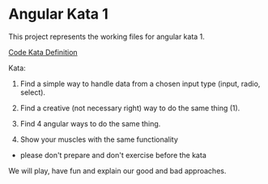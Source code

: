 # Angular Kata 1

This project represents the working files for angular kata 1.

[Code Kata Definition](http://codekata.com/)

Kata:

1. Find a simple way to handle data from a chosen input type (input, radio, select).

2. Find a creative (not necessary right) way to do the same thing (1).

3. Find 4 angular ways to do the same thing.

4. Show your muscles with the same functionality

* please don't prepare and don't exercise before the kata



We will play, have fun and explain our good and bad approaches.
